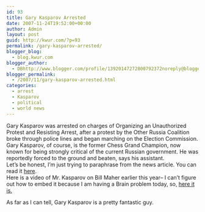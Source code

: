 ```yaml
---
id: 93
title: Gary Kasparov Arrested
date: 2007-11-24T19:52:00+00:00
author: Admin
layout: post
guid: http://kwur.com/?p=93
permalink: /gary-kasparov-arrested/
blogger_blog:
  - blog.kwur.com
blogger_author:
  - DBhttp://www.blogger.com/profile/13920147272800792372noreply@blogger.com
blogger_permalink:
  - /2007/11/gary-kasparov-arrested.html
categories:
  - arrest
  - Kasparov
  - political
  - world news
---
```

<div class="pf-content">
  <p>
    Gary Kasparov was arrested on charges of Organizing an Unauthorized Protest and Resisting Arrest, after a protest by the Other Russia Coalition broke through police lines and began marching on the Election Commission. Gary Kasparov, of course, is the former Chess Grand Champion, now known for being strongly critical of the current Russian government. He was reportedly forced to the ground and beaten, says his assistant.<br />Let&#8217;s be honest, I&#8217;m just trying to paraphrase from the news article. You can read it <a href="http://news.bbc.co.uk/2/hi/europe/7110910.stm">here</a>.<br />Here is a video of Mr. Kasparov on Bill Maher earlier this year&#8211; I can&#8217;t figure out how to embed it because I am having a Brain problem today, so, <a href="http://www.youtube.com/watch?v=1Z9g7jN3Kso">here it is.</a>
  </p>
  
  <p>
    As far as I can tell, Gary Kasparov is a pretty fantastic guy.
  </p>
</div>